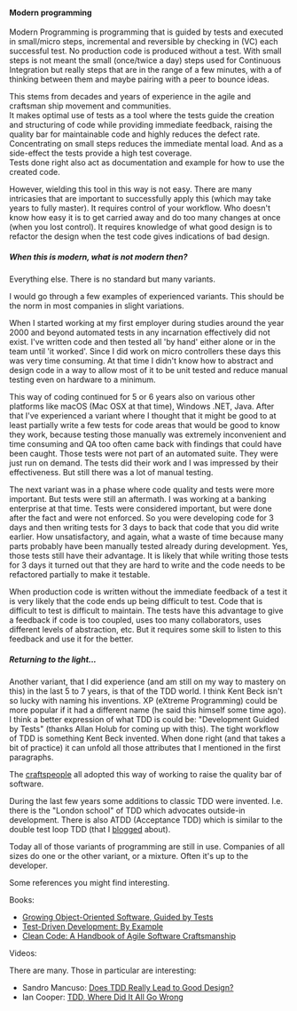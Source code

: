 #### Modern programming

Modern Programming is programming that is guided by tests and executed in small/micro steps,  incremental and reversible by checking in (VC) each successful test. No production code is produced without a test. With small steps is not meant the small (once/twice a day) steps used for Continuous Integration but really steps that are in the range of a few minutes, with a of thinking between them and maybe pairing with a peer to bounce ideas.

This stems from decades and years of experience in the agile and craftsman ship movement and communities.  
It makes optimal use of tests as a tool where the tests guide the creation and structuring of code while providing immediate feedback, raising the quality bar for maintainable code and highly reduces the defect rate. Concentrating on small steps reduces the immediate mental load. And as a side-effect the tests provide a high test coverage.  
Tests done right also act as documentation and example for how to use the created code.

However, wielding this tool in this way is not easy. There are many intricasies that are important to successfully apply this (which may take years to fully master). It requires control of your workflow. Who doesn't know how easy it is to get carried away and do too many changes at once (when you lost control). It requires knowledge of what good design is to refactor the design when the test code gives indications of bad design.

##### When this is modern, what is not modern then?

Everything else. There is no standard but many variants.

I would go through a few examples of experienced variants. This should be the norm in most companies in slight variations.

When I started working at my first employer during studies around the year 2000 and beyond automated tests in any incarnation effectively did not exist. I've written code and then tested all 'by hand' either alone or in the team until 'it worked'. Since I did work on micro controllers these days this was very time consuming. At that time I didn't know how to abstract and design code in a way to allow most of it to be unit tested and reduce manual testing even on hardware to a minimum.

This way of coding continued for 5 or 6 years also on various other platforms like macOS (Mac OSX at that time), Windows .NET, Java. After that I've experienced a variant where I thought that it might be good to at least partially write a few tests for code areas that would be good to know they work, because testing those manually was extremely inconvenient and time consuming and QA too often came back with findings that could have been caught. Those tests were not part of an automated suite. They were just run on demand. The tests did their work and I was impressed by their effectiveness. But still there was a lot of manual testing.

The next variant was in a phase where code quality and tests were more important. But tests were still an aftermath. I was working at a banking enterprise at that time. Tests were considered important, but were done after the fact and were not enforced. So you were developing code for 3 days and then writing tests for 3 days to back that code that you did write earlier. How unsatisfactory, and again, what a waste of time because many parts probably have been manually tested already during development. Yes, those tests still have their advantage. It is likely that while writing those tests for 3 days it turned out that they are hard to write and the code needs to be refactored partially to make it testable.

When production code is written without the immediate feedback of a test it is very likely that the code ends up being difficult to test. Code that is difficult to test is difficult to maintain. The tests have this advantage to give a feedback if code is too coupled, uses too many collaborators, uses different levels of abstraction, etc. But it requires some skill to listen to this feedback and use it for the better.

##### Returning to the light...

Another variant, that I did experience (and am still on my way to mastery on this) in the last 5 to 7 years, is that of the TDD world. I think Kent Beck isn't so lucky with naming his inventions. XP (eXtreme Programming) could be more popular if it had a different name (he said this himself some time ago). I think a better expression of what TDD is could be: "Development Guided by Tests" (thanks Allan Holub for coming up with this). The tight workflow of TDD is something Kent Beck invented. When done right (and that takes a bit of practice) it can unfold all those attributes that I mentioned in the first paragraphs.

The <a href="http://manifesto.softwarecraftsmanship.org" class="link" target="_blank">craftspeople</a> all adopted this way of working to raise the quality bar of software.

During the last few years some additions to classic TDD were invented. I.e. there is the "London school" of TDD which advocates outside-in development. There is also ATDD (Acceptance TDD) which is similar to the double test loop TDD (that I <a href="/blog/Test-driven+Web+application+development+with+Common+Lisp" class="link" target="_blank">blogged</a> about).

Today all of those variants of programming are still in use. Companies of all sizes do one or the other variant, or a mixture. Often it's up to the developer.

Some references you might find interesting.

Books:

- <a href="https://www.goodreads.com/book/show/4268826-growing-object-oriented-software-guided-by-tests" class="link" target="_blank">Growing Object-Oriented Software, Guided by Tests</a>
- <a href="https://www.goodreads.com/book/show/387190.Test_Driven_Development" class="link" target="_blank">Test-Driven Development: By Example</a>
- <a href="https://www.goodreads.com/book/show/3735293-clean-code" class="link" target="_blank">Clean Code: A Handbook of Agile Software Craftsmanship</a>

Videos:

There are many. Those in particular are interesting:

- Sandro Mancuso: <a href="https://www.youtube.com/watch?v=KyFVA4Spcgg" class="link" target="_blank">Does TDD Really Lead to Good Design?</a>
- Ian Cooper: <a href="https://www.youtube.com/watch?v=EZ05e7EMOLM" class="link" target="_blank">TDD, Where Did It All Go Wrong</a>
